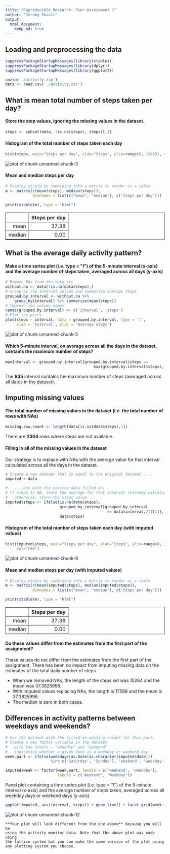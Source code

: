 ```yaml
---
title: "Reproducible Research: Peer Assessment 1"
author: "Jeremy Shantz"
output: 
  html_document:
    keep_md: true
---
```


## Loading and preprocessing the data


```r
suppressPackageStartupMessages(library(xtable))
suppressPackageStartupMessages(library(dplyr))
suppressPackageStartupMessages(library(ggplot2))

unzip('./activity.zip')
data <- read.csv('./activity.csv')
```

## What is mean total number of steps taken per day?

#### Store the step values, ignoring the missing values in the dataset.

```r
steps <- subset(data, !is.na(steps), steps)[,1]
```

#### Histogram of the total number of steps taken each day

```r
hist(steps, main="Steps per day", xlab="Steps", ylim=range(0, 12000), col="red")
```

![plot of chunk unnamed-chunk-3](figure/unnamed-chunk-3-1.png) 

#### Mean and median steps per day

```r
# Display nicely by combining into a matrix to render as a table
m <- matrix(c(mean(steps), median(steps)), 
            dimnames = list(c("mean", "median"), c('Steps per day')))

print(xtable(m), type = "html")
```

<!-- html table generated in R 3.1.2 by xtable 1.7-4 package -->
<!-- Wed Jan  7 00:29:57 2015 -->
<table border=1>
<tr> <th>  </th> <th> Steps per day </th>  </tr>
  <tr> <td align="right"> mean </td> <td align="right"> 37.38 </td> </tr>
  <tr> <td align="right"> median </td> <td align="right"> 0.00 </td> </tr>
   </table>

## What is the average daily activity pattern?

#### Make a time series plot (i.e. type = "l") of the 5-minute interval (x-axis) and the average number of steps taken, averaged across all days (y-axis)


```r
# Remove NAs from the data set
without.na <- data[!is.na(data$steps),]
# Group by the interval column and summarize average steps
grouped.by.interval <- without.na %>% 
    group_by(interval) %>% summarize(mean(steps))
# Improve the column names
names(grouped.by.interval) <- c('interval', 'steps')
# Plot the pairs
plot(steps ~ interval, data = grouped.by.interval, type = 'l', 
     xlab = 'Interval', ylab = 'Average steps')
```

![plot of chunk unnamed-chunk-5](figure/unnamed-chunk-5-1.png) 

#### Which 5-minute interval, on average across all the days in the dataset, contains the maximum number of steps?

```r
maxInterval <- grouped.by.interval[grouped.by.interval$steps == 
                                       max(grouped.by.interval$steps),1][[1]]
```

The **835** interval contains the maximum number of steps (averaged across all dates in the dataset).

## Imputing missing values

#### The total number of missing values in the dataset (i.e. the total number of rows with NAs)

```r
missing.row.count <- length(data[is.na(data$steps),1])
```

There are **2304** rows where steps are not available.

#### Filling in all of the missing values in the dataset

Our strategy is to replace with NAs with the average value for that interval calculated across all the days in the dataset.


```r
# Create a new dataset that is equal to the original dataset.....
imputed = data

#  .....but with the missing data filled in.
# If steps is NA, store the average for that interval (already calculated),
#   otherwise, store the steps value
imputed$steps <- ifelse(is.na(data$steps), 
                        grouped.by.interval[grouped.by.interval
                                             == data$interval,2][[1]], 
                        data$steps)
```

#### Histogram of the total number of steps taken each day (with imputed values)

```r
hist(imputed$steps, main="Steps per day", xlab="Steps", ylim=range(0, 12000), 
     col="red")
```

![plot of chunk unnamed-chunk-9](figure/unnamed-chunk-9-1.png) 

#### Mean and median steps per day (with imputed values)

```r
# Display nicely by combining into a matrix to render as a table
m <- matrix(c(mean(imputed$steps), median(imputed$steps)), 
            dimnames = list(c("mean", "median"), c('Steps per day')))

print(xtable(m), type = "html")
```

<!-- html table generated in R 3.1.2 by xtable 1.7-4 package -->
<!-- Wed Jan  7 00:29:58 2015 -->
<table border=1>
<tr> <th>  </th> <th> Steps per day </th>  </tr>
  <tr> <td align="right"> mean </td> <td align="right"> 37.38 </td> </tr>
  <tr> <td align="right"> median </td> <td align="right"> 0.00 </td> </tr>
   </table>

#### Do these values differ from the estimates from the first part of the assignment? 
These values do not differ from the estimates from the first part of the assignment. There has been no impact from imputing missing data on the estimates of the total daily number of steps.  

* When we removed NAs, the length of the steps set was 15264 and the mean was 37.3825996.
* With imputed values replacing NAs, the length is 17568 and the mean is 37.3825996.
* The median is zero in both cases.

## Differences in activity patterns between weekdays and weekends?

```r
# Use the dataset with the filled-in missing values for this part.
# Create a new factor variable in the dataset 
#   with two levels – “weekday” and “weekend” 
#   indicating whether a given date is a weekday or weekend day.
week.part <- ifelse(weekdays(as.Date(as.character(imputed$date))) 
                    %in% c('Saturday', 'Sunday'), 'weekend', 'weekday')

imputed$week <- factor(week.part, levels = c('weekend', 'weekday'), 
                       labels = c('Weekend', 'Weekday'))
```

Panel plot containing a time series plot (i.e. type = "l") of the 5-minute interval (x-axis) and the average number of steps taken, averaged across all weekday days or weekend days (y-axis). 
 

```r
ggplot(imputed, aes(interval, steps)) + geom_line() + facet_grid(week~.)
```

![plot of chunk unnamed-chunk-12](figure/unnamed-chunk-12-1.png) 

    **Your plot will look different from the one above** because you will be 
    using the activity monitor data. Note that the above plot was made using 
    the lattice system but you can make the same version of the plot using 
    any plotting system you choose.
   
